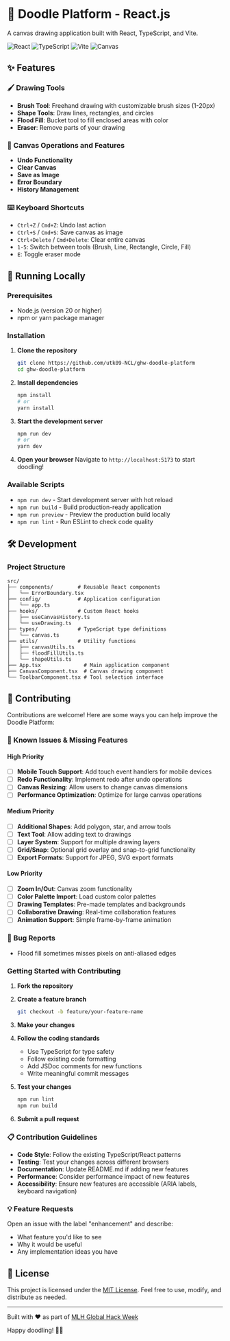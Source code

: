 # 🎨 Doodle Platform - React.js

A canvas drawing application built with React, TypeScript, and Vite.

![React](https://img.shields.io/badge/React-61DAFB?style=for-the-badge&logo=react&logoColor=black)
![TypeScript](https://img.shields.io/badge/TypeScript-007ACC?style=for-the-badge&logo=typescript&logoColor=white)
![Vite](https://img.shields.io/badge/Vite-646CFF?style=for-the-badge&logo=vite&logoColor=white)
![Canvas](https://img.shields.io/badge/Canvas-000000?style=for-the-badge&logo=html5&logoColor=white)

## ✨ Features

### 🖌️ Drawing Tools

- **Brush Tool**: Freehand drawing with customizable brush sizes (1-20px)
- **Shape Tools**: Draw lines, rectangles, and circles
- **Flood Fill**: Bucket tool to fill enclosed areas with color
- **Eraser**: Remove parts of your drawing

### 📝 Canvas Operations and Features

- **Undo Functionality**
- **Clear Canvas**
- **Save as Image**
- **Error Boundary**
- **History Management**

### ⌨️ Keyboard Shortcuts

- `Ctrl+Z` / `Cmd+Z`: Undo last action
- `Ctrl+S` / `Cmd+S`: Save canvas as image
- `Ctrl+Delete` / `Cmd+Delete`: Clear entire canvas
- `1-5`: Switch between tools (Brush, Line, Rectangle, Circle, Fill)
- `E`: Toggle eraser mode

## 🚀 Running Locally

### Prerequisites

- Node.js (version 20 or higher)
- npm or yarn package manager

### Installation

1. **Clone the repository**

   ```bash
   git clone https://github.com/utk09-NCL/ghw-doodle-platform
   cd ghw-doodle-platform
   ```

2. **Install dependencies**

   ```bash
   npm install
   # or
   yarn install
   ```

3. **Start the development server**

   ```bash
   npm run dev
   # or
   yarn dev
   ```

4. **Open your browser**
   Navigate to `http://localhost:5173` to start doodling!

### Available Scripts

- `npm run dev` - Start development server with hot reload
- `npm run build` - Build production-ready application
- `npm run preview` - Preview the production build locally
- `npm run lint` - Run ESLint to check code quality

## 🛠️ Development

### Project Structure

```text
src/
├── components/        # Reusable React components
│   └── ErrorBoundary.tsx
├── config/            # Application configuration
│   └── app.ts
├── hooks/             # Custom React hooks
│   ├── useCanvasHistory.ts
│   └── useDrawing.ts
├── types/             # TypeScript type definitions
│   └── canvas.ts
├── utils/             # Utility functions
│   ├── canvasUtils.ts
│   ├── floodFillUtils.ts
│   └── shapeUtils.ts
├── App.tsx              # Main application component
├── CanvasComponent.tsx  # Canvas drawing component
└── ToolbarComponent.tsx # Tool selection interface
```

## 🤝 Contributing

Contributions are welcome! Here are some ways you can help improve the Doodle Platform:

### 🐛 Known Issues & Missing Features

#### High Priority

- [ ] **Mobile Touch Support**: Add touch event handlers for mobile devices
- [ ] **Redo Functionality**: Implement redo after undo operations
- [ ] **Canvas Resizing**: Allow users to change canvas dimensions
- [ ] **Performance Optimization**: Optimize for large canvas operations

#### Medium Priority

- [ ] **Additional Shapes**: Add polygon, star, and arrow tools
- [ ] **Text Tool**: Allow adding text to drawings
- [ ] **Layer System**: Support for multiple drawing layers
- [ ] **Grid/Snap**: Optional grid overlay and snap-to-grid functionality
- [ ] **Export Formats**: Support for JPEG, SVG export formats

#### Low Priority

- [ ] **Zoom In/Out**: Canvas zoom functionality
- [ ] **Color Palette Import**: Load custom color palettes
- [ ] **Drawing Templates**: Pre-made templates and backgrounds
- [ ] **Collaborative Drawing**: Real-time collaboration features
- [ ] **Animation Support**: Simple frame-by-frame animation

### 🐞 Bug Reports

- Flood fill sometimes misses pixels on anti-aliased edges

### Getting Started with Contributing

1. **Fork the repository**
2. **Create a feature branch**

   ```bash
   git checkout -b feature/your-feature-name
   ```

3. **Make your changes**
4. **Follow the coding standards**

   - Use TypeScript for type safety
   - Follow existing code formatting
   - Add JSDoc comments for new functions
   - Write meaningful commit messages

5. **Test your changes**

   ```bash
   npm run lint
   npm run build
   ```

6. **Submit a pull request**

### 📋 Contribution Guidelines

- **Code Style**: Follow the existing TypeScript/React patterns
- **Testing**: Test your changes across different browsers
- **Documentation**: Update README.md if adding new features
- **Performance**: Consider performance impact of new features
- **Accessibility**: Ensure new features are accessible (ARIA labels, keyboard navigation)

### 💡 Feature Requests

Open an issue with the label "enhancement" and describe:

- What feature you'd like to see
- Why it would be useful
- Any implementation ideas you have

## 📄 License

This project is licensed under the [MIT License](LICENSE). Feel free to use, modify, and distribute as needed.

---

Built with ❤️ as part of [MLH Global Hack Week](https://ghw.mlh.io/)

Happy doodling! 🎨✨
